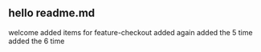 ## hello readme.md
welcome
added items for feature-checkout
added again
added the 5 time
added the 6 time